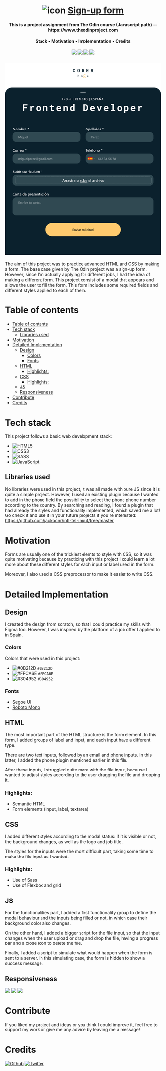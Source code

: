 <div align="center">
    <h1>
        <img src="" alt="icon" height = "25px">
        <a href="https://spectacular-torte-2fa425.netlify.app/">Sign-up form</a>
    </h1>
    <h4>
        <b>This is a project assignment from The Odin course (Javascript path) -- https://www.theodinproject.com</a></b>
    </h4>
    <h4>
        <a href="#tech-stack">Stack</a>
        •
        <a href="#motivation">Motivation</a>
        •
        <a href="#detailed-implementation">Implementation</a>
        •
        <a href="#credits">Credits</a>
    </h4>
    <h4> <!-- tech stack images (https://github.com/Ileriayo/markdown-badges)  -->
        <img src="https://img.shields.io/badge/html5-%23E34F26.svg?style=for-the-badge&logo=html5&logoColor=white">
        <img src="https://img.shields.io/badge/css3-%231572B6.svg?style=for-the-badge&logo=css3&logoColor=white">
        <img src="https://img.shields.io/badge/SASS-hotpink.svg?style=for-the-badge&logo=SASS&logoColor=white">
        <img src="https://img.shields.io/badge/javascript-%23323330.svg?style=for-the-badge&logo=javascript&logoColor=%23F7DF1E">
    </h4>

</div>

### ![Website Screenshot](./assets/preview.png)

The aim of this project was to practice advanced HTML and CSS by making a form. The base case given by The Odin project was a sign-up form. However, since I'm actually applying for different jobs, I had the idea of making a different form. This project consist of a modal that appears and allows the user to fill the form. This form includes some required fields and different styles applied to each of them.

# Table of contents
- [Table of contents](#table-of-contents)
- [Tech stack](#tech-stack)
  - [Libraries used](#libraries-used)
- [Motivation](#motivation)
- [Detailed Implementation](#detailed-implementation)
  - [Design](#design)
    - [Colors](#colors)
    - [Fonts](#fonts)
  - [HTML](#html)
    - [Highlights:](#highlights)
  - [CSS](#css)
    - [Highlights:](#highlights-1)
  - [JS](#js)
  - [Responsiveness](#responsiveness)
- [Contribute](#contribute)
- [Credits](#credits)

# Tech stack
This project follows a basic web development stack:

* ![HTML5](https://img.shields.io/badge/html5-%23E34F26.svg?style=for-the-badge&logo=html5&logoColor=white)
* ![CSS3](https://img.shields.io/badge/css3-%231572B6.svg?style=for-the-badge&logo=css3&logoColor=white)
* ![SASS](https://img.shields.io/badge/SASS-hotpink.svg?style=for-the-badge&logo=SASS&logoColor=white)
* ![JavaScript](https://img.shields.io/badge/javascript-%23323330.svg?style=for-the-badge&logo=javascript&logoColor=%23F7DF1E)
  
## Libraries used

No libraries were used in this project, it was all made with pure JS since it is quite a simple project. However, I used an existing plugin because I wanted to add in the phone field the possibility to select the phone phone number according to the country. By searching and reading, I found a plugin that had already the styles and functionality implemented, which saved me a lot! Go check it and use it in your future projects if you're interested: https://github.com/jackocnr/intl-tel-input/tree/master 

# Motivation

Forms are usually one of the trickiest elemts to style with CSS, so it was quite motivating because by practicing with this project I could learn a lot more about these different styles for each input or label used in the form.

Moreover, I also used a CSS preprocessor to make it easier to write CSS.


# Detailed Implementation
## Design
I created the design from scratch, so that I could practice my skills with Figma too. However, I was inspired by the platform of a job offer I applied to in Spain. 

### Colors
Colors that were used in this project:
* ![#0B212D](https://placehold.co/20x20/0B212D/0B212D.png) `#0B212D` 
* ![#FFCA6E](https://placehold.co/20x20/FFCA6E/FFCA6E.png) `#FFCA6E`  
* ![#304952](https://placehold.co/20x20/304952/304952.png) `#304952` 
  
### Fonts
* Segoe UI
* [Roboto Mono](https://fonts.google.com/specimen/Roboto+Mono?query=roboto)  

## HTML
The most important part of the HTML structure is the form element. In this form, I added groups of label and input, and each input have a different type.

There are two text inputs, followed by an email and phone inputs. In this latter, I added the phone plugin mentioned earlier in this file.

After these inputs, I struggled quite more with the file input, because I wanted to adjust styles according to the user dragging the file and dropping it.

### Highlights:
* Semantic HTML
* Form elements (input, label, textarea)

## CSS
I added different styles according to the modal status: if it is visible or not, the background changes, as well as the logo and job title. 

The styles for the inputs were the most difficult part, taking some time to make the file input as I wanted.

### Highlights:
* Use of Sass
* Use of Flexbox and grid

## JS
For the functionalities part, I added a first functionality group to define the modal behaviour and the inputs being filled or not, in which case their background color also changes.

On the other hand, I added a bigger script for the file input, so that the input changes when the user upload or drag and drop the file, having a progress bar and a close icon to delete the file.

Finally, I added a script to simulate what would happen when the form is sent to a server. In this simulating case, the form is hidden to show a success message.

## Responsiveness

<p align="top">
    <img align="top" src="./img/desktopPreview.png" width="50%"> 
    <img align="top" src="./img/tabletPreview.png" width="20%"> 
    <img align="top" src="./img/mobilePreview.png" width="10%">
</p>


# Contribute
If you liked my project and ideas or you think I could improve it, feel free to support my work or give me any advice by leaving me a message!

# Credits

[![Github](https://img.shields.io/badge/github-%23121011.svg?style=for-the-badge&logo=github&logoColor=white)](https://github.com/develoba)
[![Twitter](https://img.shields.io/badge/Twitter-%231DA1F2.svg?style=for-the-badge&logo=Twitter&logoColor=white)](https://twitter.com/develoba)

